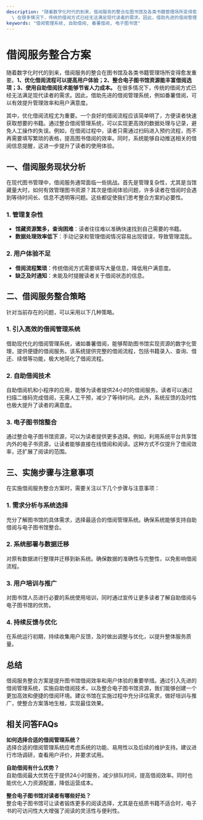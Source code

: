 ```yaml
---
description: "随着数字化时代的到来，借阅服务的整合在图书馆及各类书籍管理场所变得愈发重要。**1、优化借阅流程可以提高用户体验；2、整合电子图书馆资源能丰富借阅选项；3、使用自助借阅技术能够节省人力成本。**\
  \ 在很多情况下，传统的借阅方式已经无法满足现代读者的需求。因此，借助先进的借阅管理系统，例如番薯借阅，可以有效提升管理效率和用户满意度。"
keywords: "借阅管理系统, 自助借阅, 番薯借阅, 电子图书馆"
---
```

# 借阅服务整合方案

随着数字化时代的到来，借阅服务的整合在图书馆及各类书籍管理场所变得愈发重要。**1、优化借阅流程可以提高用户体验；2、整合电子图书馆资源能丰富借阅选项；3、使用自助借阅技术能够节省人力成本。** 在很多情况下，传统的借阅方式已经无法满足现代读者的需求。因此，借助先进的借阅管理系统，例如番薯借阅，可以有效提升管理效率和用户满意度。

其中，优化借阅流程尤为重要。一个良好的借阅流程应该简单明了，方便读者快速获取想要的书籍。通过整合借阅管理系统，可以实现更高效的数据处理与记录，避免人工操作的失误。例如，在借阅过程中，读者只需通过扫码进入预约流程，而不再需要填写繁琐的表格，提高图书借阅的效率。同时，系统能够自动推送相关的借阅信息提醒，这进一步提升了读者的使用体验。

## **一、借阅服务现状分析**

在现代图书管理中，借阅服务通常面临一些挑战。首先是管理复杂性，尤其是当馆藏量大时，如何有效管理图书资源？其次是借阅体验问题，许多读者在借阅时会遇到等待时间长、信息不透明等问题。这些都促使我们思考整合方案的必要性。

### **1. 管理复杂性**

- **馆藏资源繁多，查询困难**：读者往往难以准确快速找到自己需要的书籍。
- **数据处理效率低下**：手动记录和管理借阅情况容易出现错误，导致管理混乱。

### **2. 用户体验不足**

- **借阅流程繁琐**：传统借阅方式需要填写大量信息，降低用户满意度。
- **缺乏及时通知**：未能及时提醒读者关于借阅状态的信息。

## **二、借阅服务整合策略**

针对当前存在的问题，可以采用以下几种策略。

### **1. 引入高效的借阅管理系统**

借助现代化的借阅管理系统，诸如番薯借阅，能够帮助图书馆实现资源的数字化管理，提供便捷的借阅服务。该系统提供完整的借阅流程，包括书籍录入、查询、借还、续借等功能，极大地简化了借阅流程。

### **2. 自助借阅技术**

自助借阅机和小程序的应用，能够为读者提供24小时的借阅服务。读者可以通过扫描二维码完成借阅，无需人工干预，减少了等待时间。此外，系统反馈的及时性也极大提升了读者的满意度。

### **3. 电子图书馆整合**

通过整合电子图书馆资源，可以为读者提供更多选择。例如，利用系统平台共享馆内外的电子书资源，让读者能够直接在线借阅和阅读。这种方式不仅提升了借阅效率，还扩展了阅读的范围。

## **三、实施步骤与注意事项**

在实施借阅服务整合方案时，需要关注以下几个步骤与注意事项：

### **1. 需求分析与系统选择**

充分了解图书馆的具体需求，选择最适合的借阅管理系统。确保系统能够支持自助借阅与电子图书馆整合。

### **2. 系统部署与数据迁移**

对原有数据进行整理并迁移到新系统。确保数据的准确性与完整性，以免影响借阅流程。

### **3. 用户培训与推广**

对图书馆人员进行必要的系统使用培训，同时通过宣传让更多读者了解自助借阅与电子图书馆的优势。

### **4. 持续反馈与优化**

在系统运行初期，持续收集用户反馈，及时做出调整与优化，以提升整体服务质量。

## **总结**

借阅服务整合方案是提升图书馆借阅效率和用户体验的重要举措。通过引入先进的借阅管理系统，实施自助借阅技术，以及整合电子图书馆资源，我们能够创建一个更加高效和便捷的借阅环境。建议书馆在实施过程中充分评估需求，做好培训与推广，使整合方案落地生根，实现最佳效果。

## 相关问答FAQs

**如何选择合适的借阅管理系统？**  
选择合适的借阅管理系统应考虑系统的功能、易用性以及后续的维护支持。建议进行市场调研，查看用户评价，并要求试用。

**自助借阅有什么优势？**  
自助借阅最大优势在于提供24小时服务，减少排队时间，提高借阅效率。同时也能优化人力资源配置，降低运营成本。

**整合电子图书馆对读者有哪些好处？**  
整合电子图书馆可让读者锻炼更多的阅读选择，尤其是在纸质书籍不适合时，电子书的可访问性大大增强了阅读的灵活性与便利性。
